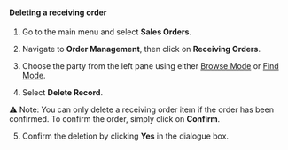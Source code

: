 #### Deleting a receiving order

1. Go to the main menu and select **Sales Orders**.

2. Navigate to **Order Management**, then click on **Receiving Orders**.

3. Choose the party from the left pane using either [Browse Mode](Browse%20Mode.md) or [Find Mode](Find%20Mode.md). 

4. Select **Delete Record**. 

⚠️ Note: You can only delete a receiving order item if the order has been confirmed. To confirm the order, simply click on **Confirm**.

5. Confirm the deletion by clicking **Yes** in the dialogue box.